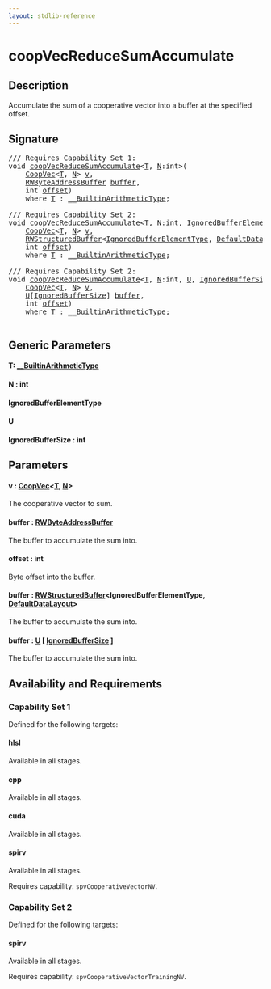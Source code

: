 ```yaml
---
layout: stdlib-reference
---
```


# coopVecReduceSumAccumulate

## Description

Accumulate the sum of a cooperative vector into a buffer at the specified offset.



## Signature 

<pre>
/// Requires Capability Set 1:
<span class="code_keyword">void</span> <a href="coopvecreducesumaccumulate-47dg">coopVecReduceSumAccumulate</a>&lt;<a href="coopvecreducesumaccumulate-47dg#typeparam-T" class="code_type">T</a>, <a href="coopvecreducesumaccumulate-47dg#decl-N" class="code_var">N</a>:<span class="code_keyword">int</span>&gt;(
    <a href="../types/coopvec-04/index" class="code_type">CoopVec</a>&lt;<a href="coopvecreducesumaccumulate-47dg#typeparam-T" class="code_type">T</a>, <a href="coopvecreducesumaccumulate-47dg#decl-N" class="code_var">N</a>&gt; <a href="coopvecreducesumaccumulate-47dg#decl-v" class="code_param">v</a>,
    <a href="../types/rwbyteaddressbuffer-0126d/index" class="code_type">RWByteAddressBuffer</a> <a href="coopvecreducesumaccumulate-47dg#decl-buffer" class="code_param">buffer</a>,
    <span class="code_keyword">int</span> <a href="coopvecreducesumaccumulate-47dg#decl-offset" class="code_param">offset</a>)
    <span class='code_keyword'>where</span> <a href="coopvecreducesumaccumulate-47dg#typeparam-T" class="code_type">T</a> : <a href="../interfaces/0_builtinarithmetictype-029j/index" class="code_type">__BuiltinArithmeticType</a>;

/// Requires Capability Set 2:
<span class="code_keyword">void</span> <a href="coopvecreducesumaccumulate-47dg">coopVecReduceSumAccumulate</a>&lt;<a href="coopvecreducesumaccumulate-47dg#typeparam-T" class="code_type">T</a>, <a href="coopvecreducesumaccumulate-47dg#decl-N" class="code_var">N</a>:<span class="code_keyword">int</span>, <a href="coopvecreducesumaccumulate-47dg#typeparam-IgnoredBufferElementType" class="code_type">IgnoredBufferElementType</a>&gt;(
    <a href="../types/coopvec-04/index" class="code_type">CoopVec</a>&lt;<a href="coopvecreducesumaccumulate-47dg#typeparam-T" class="code_type">T</a>, <a href="coopvecreducesumaccumulate-47dg#decl-N" class="code_var">N</a>&gt; <a href="coopvecreducesumaccumulate-47dg#decl-v" class="code_param">v</a>,
    <a href="../types/rwstructuredbuffer-012c/index" class="code_type">RWStructuredBuffer</a>&lt;<a href="coopvecreducesumaccumulate-47dg#typeparam-IgnoredBufferElementType" class="code_type">IgnoredBufferElementType</a>, <a href="../types/defaultdatalayout-07b/index" class="code_type">DefaultDataLayout</a>&gt; <a href="coopvecreducesumaccumulate-47dg#decl-buffer" class="code_param">buffer</a>,
    <span class="code_keyword">int</span> <a href="coopvecreducesumaccumulate-47dg#decl-offset" class="code_param">offset</a>)
    <span class='code_keyword'>where</span> <a href="coopvecreducesumaccumulate-47dg#typeparam-T" class="code_type">T</a> : <a href="../interfaces/0_builtinarithmetictype-029j/index" class="code_type">__BuiltinArithmeticType</a>;

/// Requires Capability Set 2:
<span class="code_keyword">void</span> <a href="coopvecreducesumaccumulate-47dg">coopVecReduceSumAccumulate</a>&lt;<a href="coopvecreducesumaccumulate-47dg#typeparam-T" class="code_type">T</a>, <a href="coopvecreducesumaccumulate-47dg#decl-N" class="code_var">N</a>:<span class="code_keyword">int</span>, <a href="coopvecreducesumaccumulate-47dg#typeparam-U" class="code_type">U</a>, <a href="coopvecreducesumaccumulate-47dg#decl-IgnoredBufferSize" class="code_var">IgnoredBufferSize</a>:<span class="code_keyword">int</span>&gt;(
    <a href="../types/coopvec-04/index" class="code_type">CoopVec</a>&lt;<a href="coopvecreducesumaccumulate-47dg#typeparam-T" class="code_type">T</a>, <a href="coopvecreducesumaccumulate-47dg#decl-N" class="code_var">N</a>&gt; <a href="coopvecreducesumaccumulate-47dg#decl-v" class="code_param">v</a>,
    <a href="coopvecreducesumaccumulate-47dg#typeparam-U" class="code_type">U</a>[<a href="coopvecreducesumaccumulate-47dg#decl-IgnoredBufferSize" class="code_var">IgnoredBufferSize</a>] <a href="coopvecreducesumaccumulate-47dg#decl-buffer" class="code_param">buffer</a>,
    <span class="code_keyword">int</span> <a href="coopvecreducesumaccumulate-47dg#decl-offset" class="code_param">offset</a>)
    <span class='code_keyword'>where</span> <a href="coopvecreducesumaccumulate-47dg#typeparam-T" class="code_type">T</a> : <a href="../interfaces/0_builtinarithmetictype-029j/index" class="code_type">__BuiltinArithmeticType</a>;

</pre>

## Generic Parameters

####  <a id="typeparam-T"></a>T: [\_\_BuiltinArithmeticType](../interfaces/0_builtinarithmetictype-029j/index)
####  <a id="decl-N"></a>N  : int
####  <a id="typeparam-IgnoredBufferElementType"></a>IgnoredBufferElementType
####  <a id="typeparam-U"></a>U
####  <a id="decl-IgnoredBufferSize"></a>IgnoredBufferSize  : int

## Parameters

####  <a id="decl-v"></a>v  : [CoopVec](../types/coopvec-04/index)\<[T](../types/coopvec-04/index#typeparam-T), [N](../types/coopvec-04/index#decl-N)\>
The cooperative vector to sum.

####  <a id="decl-buffer"></a>buffer  : [RWByteAddressBuffer](../types/rwbyteaddressbuffer-0126d/index)
The buffer to accumulate the sum into.

####  <a id="decl-offset"></a>offset  : int
Byte offset into the buffer.

####  <a id="decl-buffer"></a>buffer  : [RWStructuredBuffer](../types/rwstructuredbuffer-012c/index)\<IgnoredBufferElementType, [DefaultDataLayout](../types/defaultdatalayout-07b/index)\>
The buffer to accumulate the sum into.

####  <a id="decl-buffer"></a>buffer  : [U](coopvecreducesumaccumulate-47dg#typeparam-U) \[ [IgnoredBufferSize](coopvecreducesumaccumulate-47dg#decl-IgnoredBufferSize) \]
The buffer to accumulate the sum into.


## Availability and Requirements

### Capability Set 1

Defined for the following targets:

#### hlsl
Available in all stages.

#### cpp
Available in all stages.

#### cuda
Available in all stages.

#### spirv
Available in all stages.

Requires capability: `spvCooperativeVectorNV`.

### Capability Set 2

Defined for the following targets:

#### spirv
Available in all stages.

Requires capability: `spvCooperativeVectorTrainingNV`.


